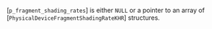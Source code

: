 [`p_fragment_shading_rates`] is either `NULL` or a pointer to an array of
[`PhysicalDeviceFragmentShadingRateKHR`] structures.